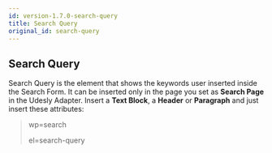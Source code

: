 ```yaml
---
id: version-1.7.0-search-query
title: Search Query
original_id: search-query
---
```


## Search Query

Search Query is the element that shows the keywords user inserted inside the Search Form. It can be inserted only in the page you set as **Search Page** in the Udesly Adapter.
Insert a **Text Block**, a **Header** or **Paragraph** and just insert these attributes:

> wp=search
>
> el=search-query